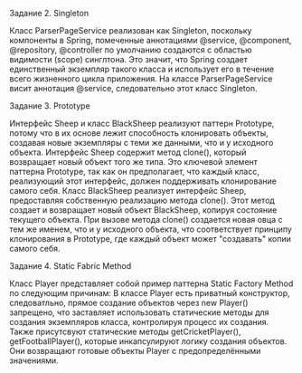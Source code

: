 Задание 2. Singleton

Класс ParserPageService реализован как Singleton, поскольку компоненты в Spring, помеченные аннотациями @service, @component, @repository, @controller по умолчанию создаются с областью видимости (scope) синглтона.
Это значит, что Spring создает единственный экземпляр такого класса и использует его в течение всего жизненного цикла приложения.
На классе ParserPageService висит аннотация @service, следовательно этот класс Singleton.


Задание 3. Prototype

Интерфейс Sheep и класс BlackSheep реализуют паттерн Prototype, потому что в их основе лежит способность клонировать объекты, создавая новые экземпляры с теми же данными, что и у исходного объекта. 
Интерфейс Sheep содержит метод clone(), который возвращает новый объект того же типа. Это ключевой элемент паттерна Prototype, так как он предполагает, что каждый класс, реализующий этот интерфейс, должен поддерживать клонирование самого себя. 
Класс BlackSheep реализует интерфейс Sheep, предоставляя собственную реализацию метода clone(). Этот метод создает и возвращает новый объект BlackSheep, копируя состояние текущего объекта.
При вызове метода clone() создается новая овца с тем же именем, что и у исходного объекта, что соответствует принципу клонирования в Prototype, где каждый объект может "создавать" копии самого себя.


Задание 4. Static Fabric Method

Класс Player представляет собой пример паттерна Static Factory Method по следующим причинам:
В классе Player есть приватный конструктор, следоватльно, прямое создание объектов через new Player() запрещено, что заставляет использовать статические методы для создания экземпляров класса, контролируя процесс их создания.
Также присутсвуют статические методы getCricketPlayer(), getFootballPlayer(), которые инкапсулируют логику создания объектов. Они возвращают готовые объекты Player с предопределёнными значениями.







